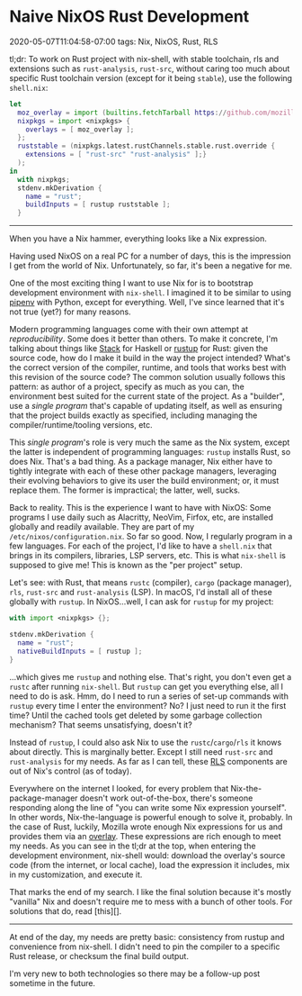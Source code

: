 # Naive NixOS Rust Development
2020-05-07T11:04:58-07:00
tags: Nix, NixOS, Rust, RLS

tl;dr: To work on Rust project with nix-shell, with stable toolchain, rls and
extensions such as `rust-analysis`, `rust-src`, without caring too much about
specific Rust toolchain version (except for it being `stable`), use the
following `shell.nix`:

```nix
let
  moz_overlay = import (builtins.fetchTarball https://github.com/mozilla/nixpkgs-mozilla/archive/master.tar.gz);
  nixpkgs = import <nixpkgs> {
    overlays = [ moz_overlay ];
  };
  ruststable = (nixpkgs.latest.rustChannels.stable.rust.override {
    extensions = [ "rust-src" "rust-analysis" ];}
  );
in
  with nixpkgs;
  stdenv.mkDerivation {
    name = "rust";
    buildInputs = [ rustup ruststable ];
  }
```

***

When you have a Nix hammer, everything looks like a Nix expression.

Having used NixOS on a real PC for a number of days, this is the impression
I get from the world of Nix. Unfortunately, so far, it's been a negative for me.

One of the most exciting thing I want to use Nix for is to bootstrap development
environment with `nix-shell`. I imagined it to be similar to using [pipenv][]
with Python, except for everything. Well, I've since learned that it's not true
(yet?) for many reasons.


Modern programming languages come with their own attempt at *reproducibility*.
Some does it better than others. To make it concrete, I'm talking about things
like [Stack][] for Haskell or [rustup][] for Rust: given the source code, how do
I make it build in the way the project intended? What's the correct version of
the compiler, runtime, and tools that works best with this revision of the
source code? The common solution usually follows this pattern: as author of
a project, specify as much as you can, the environment best suited for the
current state of the project. As a "builder", use a *single program* that's
capable of updating itself, as well as ensuring that the project builds exactly
as specified, including managing the compiler/runtime/tooling versions, etc.

This *single program*'s role is very much the same as the Nix system, except the
latter is independent of programming languages: `rustup` installs Rust, so does
Nix. That's a bad thing. As a package manager, Nix either have to tightly
integrate with each of these other package managers, leveraging their evolving
behaviors to give its user the build environment; or, it must replace them.
The former is impractical; the latter, well, sucks.


Back to reality. This is the experience I want to have with NixOS: Some programs
I use daily such as Alacritty, NeoVim, Firfox, etc, are installed globally and
readily available. They are part of my `/etc/nixos/configuration.nix`. So far so
good. Now, I regularly program in a few languages. For each of the project, I'd
like to have a `shell.nix` that brings in its compilers, libraries, LSP servers,
etc. This is what `nix-shell` is supposed to give me! This is known as the "per
project" setup.

Let's see: with Rust, that means `rustc` (compiler), `cargo` (package manager),
`rls`, `rust-src` and `rust-analysis` (LSP). In macOS, I'd install all of these
globally with `rustup`. In NixOS...well, I can ask for `rustup` for my project:

```nix
with import <nixpkgs> {};

stdenv.mkDerivation {
  name = "rust";
  nativeBuildInputs = [ rustup ];
}
```

...which gives me `rustup` and nothing else. That's right, you don't even get
a `rustc` after running `nix-shell`. But `rustup` can get you everything else,
all I need to do is ask. Hmm, do I need to run a series of set-up commands with
`rustup` every time I enter the environment? No? I just need to run it the first
time? Until the cached tools get deleted by some garbage collection mechanism?
That seems unsatisfying, doesn't it?

Instead of `rustup`, I could also ask Nix to use the `rustc`/`cargo`/`rls` it
knows about directly. This is marginally better. Except I still need `rust-src`
and `rust-analysis` for my needs. As far as I can tell, these [RLS][] components
are out of Nix's control (as of today).

Everywhere on the internet I looked, for every problem that
Nix-the-package-manager doesn't work out-of-the-box, there's someone responding
along the line of "you can write some Nix expression yourself". In other words,
Nix-the-language is powerful enough to solve it, probably. In the case of Rust,
luckily, Mozilla wrote enough Nix expressions for us and provides them via an
[overlay][Mozilla overlay]. These expressions are rich enough to meet my needs.
As you can see in the tl;dr at the top, when entering the development
environment, nix-shell would: download the overlay's source code (from the
internet, or local cache), load the expression it includes, mix in my
customization, and execute it.

That marks the end of my search. I like the final solution because it's mostly
"vanilla" Nix and doesn't require me to mess with a bunch of other tools. For
solutions that do, read [this][].


***

At end of the day, my needs are pretty basic: consistency from rustup and
convenience from nix-shell. I didn't need to pin the compiler to a specific Rust
release, or checksum the final build output.

I'm very new to both technologies so there may be a follow-up post sometime in
the future.

[pipenv]: https://pipenv-fork.readthedocs.io/en/latest/
[Stack]: https://haskellstack.org
[rustup]: https://rustup.rs/
[RLS]: https://github.com/rust-lang/rls
[Mozilla overlay]: https://github.com/mozilla/nixpkgs-mozilla
[How I Start: Nix]: https://christine.website/blog/how-i-start-nix-2020-03-08
